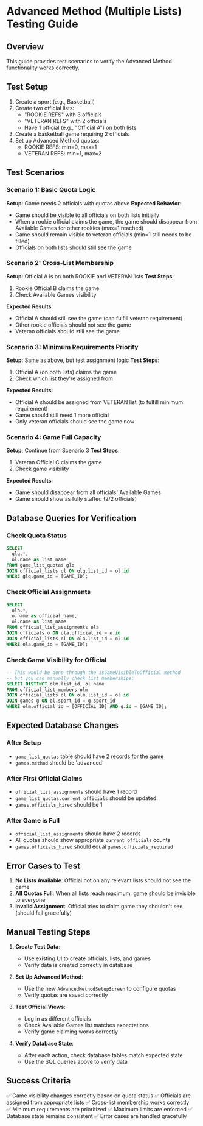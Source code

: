 # Advanced Method (Multiple Lists) Testing Guide

## Overview
This guide provides test scenarios to verify the Advanced Method functionality works correctly.

## Test Setup
1. Create a sport (e.g., Basketball)
2. Create two official lists:
   - "ROOKIE REFS" with 3 officials
   - "VETERAN REFS" with 2 officials  
   - Have 1 official (e.g., "Official A") on both lists
3. Create a basketball game requiring 2 officials
4. Set up Advanced Method quotas:
   - ROOKIE REFS: min=0, max=1
   - VETERAN REFS: min=1, max=2

## Test Scenarios

### Scenario 1: Basic Quota Logic
**Setup**: Game needs 2 officials with quotas above
**Expected Behavior**:
- Game should be visible to all officials on both lists initially
- When a rookie official claims the game, the game should disappear from Available Games for other rookies (max=1 reached)
- Game should remain visible to veteran officials (min=1 still needs to be filled)
- Officials on both lists should still see the game

### Scenario 2: Cross-List Membership
**Setup**: Official A is on both ROOKIE and VETERAN lists
**Test Steps**:
1. Rookie Official B claims the game
2. Check Available Games visibility

**Expected Results**:
- Official A should still see the game (can fulfill veteran requirement)
- Other rookie officials should not see the game
- Veteran officials should still see the game

### Scenario 3: Minimum Requirements Priority
**Setup**: Same as above, but test assignment logic
**Test Steps**:
1. Official A (on both lists) claims the game
2. Check which list they're assigned from

**Expected Results**:
- Official A should be assigned from VETERAN list (to fulfill minimum requirement)
- Game should still need 1 more official
- Only veteran officials should see the game now

### Scenario 4: Game Full Capacity
**Setup**: Continue from Scenario 3
**Test Steps**:
1. Veteran Official C claims the game
2. Check game visibility

**Expected Results**:
- Game should disappear from all officials' Available Games
- Game should show as fully staffed (2/2 officials)

## Database Queries for Verification

### Check Quota Status
```sql
SELECT 
  glq.*,
  ol.name as list_name
FROM game_list_quotas glq
JOIN official_lists ol ON glq.list_id = ol.id
WHERE glq.game_id = [GAME_ID];
```

### Check Official Assignments
```sql
SELECT 
  ola.*,
  o.name as official_name,
  ol.name as list_name
FROM official_list_assignments ola
JOIN officials o ON ola.official_id = o.id
JOIN official_lists ol ON ola.list_id = ol.id
WHERE ola.game_id = [GAME_ID];
```

### Check Game Visibility for Official
```sql
-- This would be done through the isGameVisibleToOfficial method
-- but you can manually check list memberships:
SELECT DISTINCT olm.list_id, ol.name
FROM official_list_members olm
JOIN official_lists ol ON olm.list_id = ol.id
JOIN games g ON ol.sport_id = g.sport_id
WHERE olm.official_id = [OFFICIAL_ID] AND g.id = [GAME_ID];
```

## Expected Database Changes

### After Setup
- `game_list_quotas` table should have 2 records for the game
- `games.method` should be 'advanced'

### After First Official Claims
- `official_list_assignments` should have 1 record
- `game_list_quotas.current_officials` should be updated
- `games.officials_hired` should be 1

### After Game is Full
- `official_list_assignments` should have 2 records
- All quotas should show appropriate `current_officials` counts
- `games.officials_hired` should equal `games.officials_required`

## Error Cases to Test

1. **No Lists Available**: Official not on any relevant lists should not see the game
2. **All Quotas Full**: When all lists reach maximum, game should be invisible to everyone
3. **Invalid Assignment**: Official tries to claim game they shouldn't see (should fail gracefully)

## Manual Testing Steps

1. **Create Test Data**:
   - Use existing UI to create officials, lists, and games
   - Verify data is created correctly in database

2. **Set Up Advanced Method**:
   - Use the new `AdvancedMethodSetupScreen` to configure quotas
   - Verify quotas are saved correctly

3. **Test Official Views**:
   - Log in as different officials
   - Check Available Games list matches expectations
   - Verify game claiming works correctly

4. **Verify Database State**:
   - After each action, check database tables match expected state
   - Use the SQL queries above to verify data

## Success Criteria

✅ Game visibility changes correctly based on quota status
✅ Officials are assigned from appropriate lists
✅ Cross-list membership works correctly  
✅ Minimum requirements are prioritized
✅ Maximum limits are enforced
✅ Database state remains consistent
✅ Error cases are handled gracefully